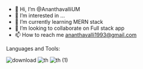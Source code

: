 - 👋 Hi, I’m @AnanthavalliUM
- 👀 I’m interested in ...
- 🌱 I’m currently learning MERN stack
- 💞️ I’m looking to collaborate on Full stack app
- 📫 How to reach me ananthavalli1993@gmail.com

<!---
AnanthavalliUM/AnanthavalliUM is a ✨ special ✨ repository because its `README.md` (this file) appears on your GitHub profile.
You can click the Preview link to take a look at your changes.
--->


Languages and Tools:
                 
 ![download](https://user-images.githubusercontent.com/100471735/189630329-f94b2ebd-b7c1-4d44-9c2f-6010fc3fefa5.jpg) ![th](https://user-images.githubusercontent.com/100471735/189631587-e4bd9226-8eb4-463a-b2c3-f42481d18b2c.jpg) ![th (1)](https://user-images.githubusercontent.com/100471735/189633138-2081b440-3f52-4619-948f-822e68ba2a92.jpg)
